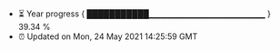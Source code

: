 - ⏳ Year progress { ███████████▁▁▁▁▁▁▁▁▁▁▁▁▁▁▁▁▁▁▁ } 39.34 %
- ⏰ Updated on Mon, 24 May 2021 14:25:59 GMT

